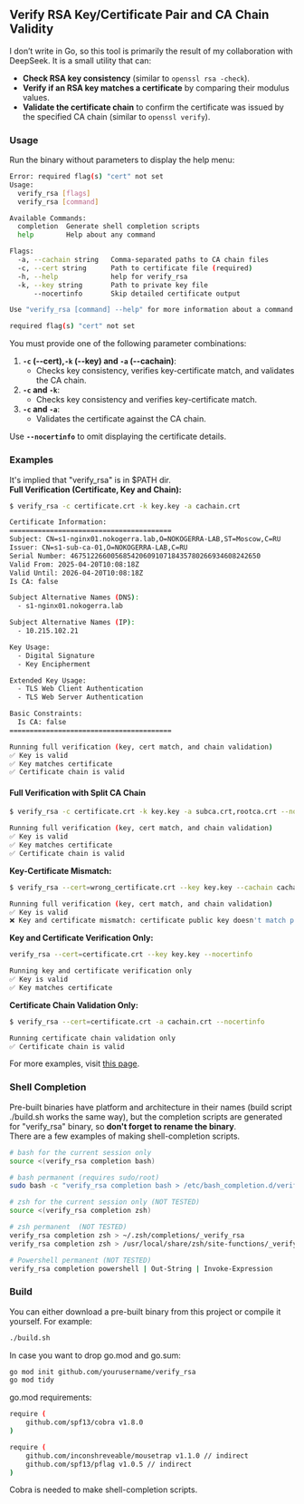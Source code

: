 ## Verify RSA Key/Certificate Pair and CA Chain Validity  

I don’t write in Go, so this tool is primarily the result of my collaboration with DeepSeek. It is a small utility that can:  

- **Check RSA key consistency** (similar to `openssl rsa -check`).  
- **Verify if an RSA key matches a certificate** by comparing their modulus values.  
- **Validate the certificate chain** to confirm the certificate was issued by the specified CA chain (similar to `openssl verify`).  

### Usage  

Run the binary without parameters to display the help menu:

```sh
Error: required flag(s) "cert" not set
Usage:
  verify_rsa [flags]
  verify_rsa [command]

Available Commands:
  completion  Generate shell completion scripts
  help        Help about any command

Flags:
  -a, --cachain string   Comma-separated paths to CA chain files
  -c, --cert string      Path to certificate file (required)
  -h, --help             help for verify_rsa
  -k, --key string       Path to private key file
      --nocertinfo       Skip detailed certificate output

Use "verify_rsa [command] --help" for more information about a command.

required flag(s) "cert" not set
```

You must provide one of the following parameter combinations:  

1. **`-c` (--cert),`-k` (--key) and `-a` (--cachain)**:  
   - Checks key consistency, verifies key-certificate match, and validates the CA chain.
2. **`-c` and `-k`**:  
   - Checks key consistency and verifies key-certificate match.  
3. **`-c` and `-a`**:  
   - Validates the certificate against the CA chain.</br>

Use **`--nocertinfo`** to omit displaying the certificate details.

### Examples  
It's implied that "verify_rsa" is in $PATH dir.</br>
**Full Verification (Certificate, Key and Chain):**
```sh
$ verify_rsa -c certificate.crt -k key.key -a cachain.crt 

Certificate Information:
========================================
Subject: CN=s1-nginx01.nokogerra.lab,O=NOKOGERRA-LAB,ST=Moscow,C=RU
Issuer: CN=s1-sub-ca-01,O=NOKOGERRA-LAB,C=RU
Serial Number: 46751226600568542060910718435780266934608242650
Valid From: 2025-04-20T10:08:18Z
Valid Until: 2026-04-20T10:08:18Z
Is CA: false

Subject Alternative Names (DNS):
  - s1-nginx01.nokogerra.lab

Subject Alternative Names (IP):
  - 10.215.102.21

Key Usage:
  - Digital Signature
  - Key Encipherment

Extended Key Usage:
  - TLS Web Client Authentication
  - TLS Web Server Authentication

Basic Constraints:
  Is CA: false
========================================

Running full verification (key, cert match, and chain validation)
✅ Key is valid
✅ Key matches certificate
✅ Certificate chain is valid 
```

#### Full Verification with Split CA Chain  
```bash
$ verify_rsa -c certificate.crt -k key.key -a subca.crt,rootca.crt --nocertinfo 

Running full verification (key, cert match, and chain validation)
✅ Key is valid
✅ Key matches certificate
✅ Certificate chain is valid 
```

**Key-Certificate Mismatch:**
```sh
$ verify_rsa --cert=wrong_certificate.crt --key key.key --cachain cachain.crt --nocertinfo 

Running full verification (key, cert match, and chain validation)
✅ Key is valid
❌ Key and certificate mismatch: certificate public key doesn't match private key 
```

**Key and Certificate Verification Only:**  
```sh
verify_rsa --cert=certificate.crt --key key.key --nocertinfo 

Running key and certificate verification only
✅ Key is valid
✅ Key matches certificate 
```

**Certificate Chain Validation Only:**  
```sh
$ verify_rsa --cert=certificate.crt -a cachain.crt --nocertinfo 

Running certificate chain validation only
✅ Certificate chain is valid
```

For more examples, visit [this page](more_examples.md).

### Shell Completion
Pre-built binaries have platform and architecture in their names (build script ./build.sh works the same way), but the completion scripts are generated for "verify_rsa" binary, so **don't forget to rename the binary**.</br>
There are a few examples of making shell-completion scripts.
```sh
# bash for the current session only 
source <(verify_rsa completion bash)

# bash permanent (requires sudo/root)
sudo bash -c "verify_rsa completion bash > /etc/bash_completion.d/verify_rsa"

# zsh for the current session only (NOT TESTED)
source <(verify_rsa completion zsh)

# zsh permanent  (NOT TESTED)
verify_rsa completion zsh > ~/.zsh/completions/_verify_rsa
verify_rsa completion zsh > /usr/local/share/zsh/site-functions/_verify_rsa

# Powershell permanent (NOT TESTED)
verify_rsa completion powershell | Out-String | Invoke-Expression
```
### Build  

You can either download a pre-built binary from this project or compile it yourself. For example:  
```sh
./build.sh  
```
In case you want to drop go.mod and go.sum:
```sh
go mod init github.com/yourusername/verify_rsa
go mod tidy
```
go.mod requirements:
```sh
require (
	github.com/spf13/cobra v1.8.0
)

require (
	github.com/inconshreveable/mousetrap v1.1.0 // indirect
	github.com/spf13/pflag v1.0.5 // indirect
)
```
Cobra is needed to make shell-completion scripts.
